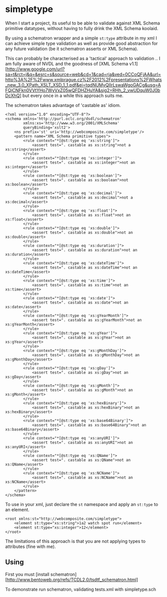 # simpletype

When I start a project, its useful to be able to validate against XML
Schema primitive datatypes, without having to fully drink the XML
Schema koolaid.

By using a schematron wrapper and a simple `st:type` attribute in my
xml I can achieve simple type validation as well as provide good
abstraction for any future validation (be it schematron asserts or XML
Schema).

This can probably be characterised as a 'tactical' approach to
validation .. I am fully aware of NVDL and the goodness of [XML Schema
v1.1][http://www.google.com/url?sa=t&rct=j&q=&esrc=s&source=web&cd=1&cad=rja&ved=0CCoQFjAA&url=http%3A%2F%2Fwww.xmlprague.cz%2F2012%2Fpresentations%2FWhats_new_3.0_XPath_XSLT_XSD_1_1.pdf&ei=tqdNUMyQIIrLswaWgoGACg&usg=AFQjCNFkn0VVtYHo7WyVxZ05wQFDHZHuYA&sig2=RHh_2_vwUDquW0J0bDcXhQ]
but every once in a while this approach suits me.

The schematron takes advantage of 'castable as' idiom.

```
<?xml version="1.0" encoding="UTF-8"?>
<schema xmlns='http://purl.oclc.org/dsdl/schematron'
        xmlns:xs='http://www.w3.org/2001/XMLSchema'       
        queryBinding='xslt2'>
    <ns prefix='st' uri='http://webcomposite.com/simpletype'/>  
    <pattern name="XML Schema primitive types">
        <rule context="*[@st:type eq 'xs:string']">
            <assert test=". castable as xs:string">not a xs:string</assert>
        </rule>
        <rule context="*[@st:type eq 'xs:integer']">
            <assert test=". castable as xs:integer">not an xs:integer</assert>
        </rule>
        <rule context="*[@st:type eq 'xs:boolean']">
            <assert test=". castable as xs:boolean">not xs:boolean</assert>
        </rule>
        <rule context="*[@st:type eq 'xs:decimal']">
            <assert test=". castable as xs:decimal">not a xs:decimal</assert>
        </rule>
        <rule context="*[@st:type eq 'xs:float']">
            <assert test=". castable as xs:float">not an xs:float</assert>
        </rule>
        <rule context="*[@st:type eq 'xs:double']">
            <assert test=". castable as xs:double">not an xs:double</assert>
        </rule>
        <rule context="*[@st:type eq 'xs:duration']">
            <assert test=". castable as xs:duration">not an xs:duration</assert>
        </rule>
        <rule context="*[@st:type eq 'xs:dateTime']">
            <assert test=". castable as xs:dateTime">not an xs:dateTime</assert>
        </rule>
        <rule context="*[@st:type eq 'xs:time']">
            <assert test=". castable as xs:time">not an xs:time</assert>
        </rule>
        <rule context="*[@st:type eq 'xs:date']">
            <assert test=". castable as xs:date">not an xs:date</assert>
        </rule>
        <rule context="*[@st:type eq 'xs:gYearMonth']">
            <assert test=". castable as xs:gYearMonth">not an xs:gYearMonth</assert>
        </rule>
        <rule context="*[@st:type eq 'xs:gYear']">
            <assert test=". castable as xs:gYear">not an xs:gYear</assert>
        </rule>
        <rule context="*[@st:type eq 'xs:gMonthDay']">
            <assert test=". castable as xs:gMonthDay">not an xs:gMonthDay</assert>
        </rule>
        <rule context="*[@st:type eq 'xs:gDay']">
            <assert test=". castable as xs:gDay">not an xs:gDay</assert>
        </rule>
        <rule context="*[@st:type eq 'xs:gMonth']">
            <assert test=". castable as xs:gMonth">not an xs:gMonth</assert>
        </rule>
        <rule context="*[@st:type eq 'xs:hexBinary']">
            <assert test=". castable as xs:hexBinary">not an xs:hexBinary</assert>
        </rule>
        <rule context="*[@st:type eq 'xs:base64Binary']">
            <assert test=". castable as xs:base64Binary">not an xs:base64Binary</assert>
        </rule>
        <rule context="*[@st:type eq 'xs:anyURI']">
            <assert test=". castable as xs:anyURI">not an xs:anyURI</assert>
        </rule>
        <rule context="*[@st:type eq 'xs:QName']">
            <assert test=". castable as xs:QName">not an xs:QName</assert>
        </rule>
        <rule context="*[@st:type eq 'xs:NCName']">
            <assert test=". castable as xs:NCName">not an xs:NCName</assert>
        </rule>
    </pattern>
</schema>

```

To use in your xml, just declare the `st` namespace and apply an
`st:type` to an element.

```
<root xmlns:st="http://webcomposite.com/simpletype">
    <element st:type="xs:string">1a2 watch spot run</element>
    <element st:type="xs:integer">12</element>
</root>
```

The limitations of this approach is that you are not applying types to
attributes (fine with me).


## Using

First you must [install schematron][http://www.bentoweb.org/refs/TCDL2.0/tsdtf_schematron.html]

To demonstrate run schematron, validating tests.xml with simpletype.sch

